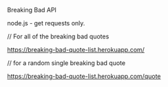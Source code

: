 Breaking Bad API

node.js - get requests only.

// For all of the breaking bad quotes

https://breaking-bad-quote-list.herokuapp.com/

// for a random single breaking bad quote

https://breaking-bad-quote-list.herokuapp.com/quote
